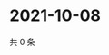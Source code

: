 # 2021-10-08

共 0 条

<!-- BEGIN WEIBO -->
<!-- 最后更新时间 Fri Oct 08 2021 02:09:29 GMT+0800 (China Standard Time) -->

<!-- END WEIBO -->
